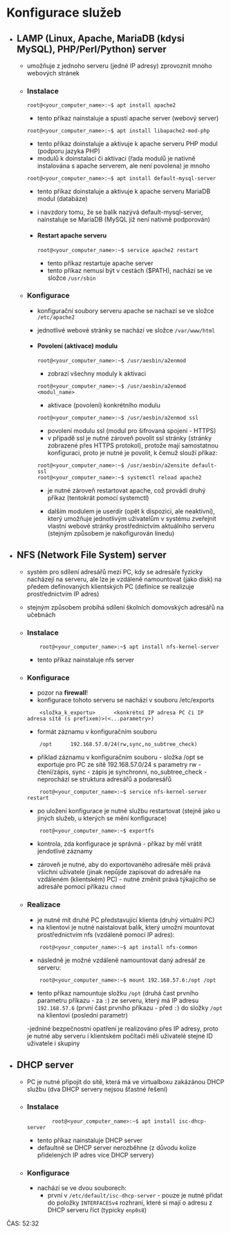 # Konfigurace služeb

- ## LAMP (Linux, Apache, MariaDB (kdysi MySQL), PHP/Perl/Python) server
    - umožňuje z jednoho serveru (jedné IP adresy) zprovoznit mnoho webových stránek
    - ### Instalace

        ```console
        root@<your_computer_name>:~$ apt install apache2
        ```
        
        - tento příkaz nainstaluje a spustí apache server (webový server)

        ```console
        root@<your_computer_name>:~$ apt install libapache2-mod-php
        ```

        - tento příkaz doinstaluje a aktivuje k apache serveru PHP modul (podporu jazyka PHP)
        - modulů k doinstalaci či aktivaci (řada modulů je nativně instalována s apache serverem, ale není povolena) je mnoho  

        ```console
        root@<your_computer_name>:~$ apt install default-mysql-server
        ```

        - tento příkaz doinstaluje a aktivuje k apache serveru MariaDB modul (databáze)
        - i navzdory tomu, že se balík nazývá default-mysql-server, nainstaluje se MariaDB (MySQL již není nativně podporován)   
        - #### Restart apache serveru

            ```console
            root@<your_computer_name>:~$ service apache2 restart
            ```

            - tento příkaz restartuje apache server
            - tento příkaz nemusí být v cestách ($PATH), nachází se ve složce ```/usr/sbin```

    - ### Konfigurace
        - konfigurační soubory serveru apache se nachazí se ve složce ```/etc/apache2```
        - jednotlivé webové stránky se nachází ve složce ```/var/www/html```
        - #### Povolení (aktivace) modulu
        
            ```console
            root@<your_computer_name>:~$ /usr/aesbin/a2enmod
            ```  

            - zobrazí všechny moduly k aktivaci

            ```console
            root@<your_computer_name>:~$ /usr/aesbin/a2enmod <modul_name>
            ``` 

            - aktivace (povolení) konkrétního modulu

            ```console
            root@<your_computer_name>:~$ /usr/aesbin/a2enmod ssl
            ``` 

            - povolení modulu ssl (modul pro šifrovaná spojení - HTTPS)
            - v případě ssl je nutné zároveň povolit ssl stránky (stránky zobrazené přes HTTPS protokol), protože mají samostatnou konfiguraci, proto je nutné je povolit, k čemuž slouží příkaz:

            ```console
            root@<your_computer_name>:~$ /usr/aesbin/a2ensite default-ssl
            root@<your_computer_name>:~$ systemctl reload apache2
            ```

            - je nutné zároveň restartovat apache, což provádí druhý příkaz (tentokrát pomocí systemctl)

            - dalším modulem je userdir (opět k dispozici, ale neaktivní), který umožňuje jednotlivým uživatelům v systému zveřejnit vlastní webové stránky prostřednictvím aktuálního serveru (stejným způsobem je nakofigurován linedu)


- ## NFS (Network File System) server
    - systém pro sdílení adresářů mezi PC, kdy se adresáře fyzicky nacházejí na serveru, ale lze je vzdáleně namountovat (jako disk) na předem definovaných klientských PC (definice se realizuje prostřednictvím IP adres)
    - stejným způsobem probíhá sdílení školních domovských adresářů na učebnách
    - ### Instalace

        ```console
            root@<your_computer_name>:~$ apt install nfs-kernel-server
        ```

        - tento příkaz nainstaluje nfs server

    - ### Konfigurace
        - pozor na **firewall**!
        - konfigurace tohoto serveru se nachází v souboru /etc/exports

        ```
            <složka_k_exportu>      <konkrétní IP adresa PC či IP adresa sítě (s prefixem)>(<...parametry>)
        ```

        - formát záznamu v konfiguračním souboru

        ```
            /opt      192.168.57.0/24(rw,sync,no_subtree_check)
        ```

        - příklad záznamu v konfiguračním souboru - složka /opt se exportuje pro PC ze sítě 192.168.57.0/24 s parametry rw - čtení/zápis, sync - zápis je synchronní, no_subtree_check - neprochází se struktura adresářů a podaresářů

        ```console
            root@<your_computer_name>:~$ service nfs-kernel-server restart
        ```

        - po uložení konfigurace je nutné službu restartovat (stejně jako u jiných služeb, u kterých se mění konfigurace)

        ```console
            root@<your_computer_name>:~$ exportfs
        ```

        - kontrola, zda konfigurace je správná - příkaz by měl vrátit jendotlivé záznamy

        - zároveň je nutné, aby do exportovaného adresáře měli prává všichni uživatele (jinak nepůjde zapisovat do adresáře na vzdáleném (klientském) PC) - nutné změnit prává týkajícího se adresáře pomocí příkazu ```chmod```

    - ### Realizace
        - je nutné mít druhé PC představující klienta (druhý virtuální PC)
        - na klientovi je nutné naistalovat balík, který umožní mountovat prostřednictvím nfs (vzdáleně pomocí IP adres):

        ```console
            root@<your_computer_name>:~$ apt install nfs-common
        ```

        - následně je možné vzdáleně namountovat daný adresář ze serveru:
        ```console
            root@<your_computer_name>:~$ mount 192.168.57.6:/opt /opt
        ```

        - tento příkaz namountuje složku ```/opt``` (druhá čast prvního parametru příkazu - za ```:```) ze serveru, který má IP adresu ```192.168.57.6``` (první část prvního příkazu - před ```:```) do složky ```/opt``` na klientovi (poslední parametr)

        -jedniné bezpečnostní opatření je realizováno přes IP adresy, proto je nutné aby serveru i klientském počítači měli uživatelé stejné ID uživatele i skupiny

- ## DHCP server
    - PC je nutné připojit do sítě, která má ve virtualboxu zakázánou DHCP službu (dva DHCP servery nejsou šťastné řešení)
    - ### Instalace
    
        ```console
                root@<your_computer_name>:~$ apt install isc-dhcp-server
        ```
        - tento příkaz nainstaluje DHCP server
        - defaultně se DHCP server nerozběhne (z důvodu kolize přidelených IP adres více DHCP servery)

    - ### Konfigurace
        - nachází se ve dvou souborech:
            - první v  ```/etc/default/isc-dhcp-server``` - pouze je nutné přidat do položky ```INTERFACESv4``` rozhraní, které si mají o adresu z DHCP serveru říct (typicky ```enp0s8```)

ČAS: 52:32

